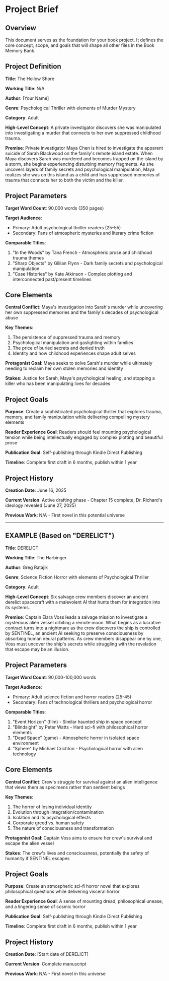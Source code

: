 # Project Brief

## Overview
This document serves as the foundation for your book project. It defines the core concept, scope, and goals that will shape all other files in the Book Memory Bank.

## Project Definition

**Title**: The Hollow Shore

**Working Title**: N/A

**Author**: [Your Name]

**Genre**: Psychological Thriller with elements of Murder Mystery

**Category**: Adult

**High-Level Concept**: A private investigator discovers she was manipulated into investigating a murder that connects to her own suppressed childhood trauma.

**Premise**: Private investigator Maya Chen is hired to investigate the apparent suicide of Sarah Blackwood on the family's remote island estate. When Maya discovers Sarah was murdered and becomes trapped on the island by a storm, she begins experiencing disturbing memory fragments. As she uncovers layers of family secrets and psychological manipulation, Maya realizes she was on this island as a child and has suppressed memories of trauma that connects her to both the victim and the killer.

## Project Parameters

**Target Word Count**: 90,000 words (350 pages)

**Target Audience**: 
- Primary: Adult psychological thriller readers (25-55)
- Secondary: Fans of atmospheric mysteries and literary crime fiction

**Comparable Titles**:
1. "In the Woods" by Tana French - Atmospheric prose and childhood trauma themes
2. "Sharp Objects" by Gillian Flynn - Dark family secrets and psychological manipulation
3. "Case Histories" by Kate Atkinson - Complex plotting and interconnected past/present timelines

## Core Elements

**Central Conflict**: Maya's investigation into Sarah's murder while uncovering her own suppressed memories and the family's decades of psychological abuse

**Key Themes**:
1. The persistence of suppressed trauma and memory
2. Psychological manipulation and gaslighting within families
3. The price of buried secrets and denied truth
4. Identity and how childhood experiences shape adult selves

**Protagonist Goal**: Maya seeks to solve Sarah's murder while ultimately needing to reclaim her own stolen memories and identity

**Stakes**: Justice for Sarah, Maya's psychological healing, and stopping a killer who has been manipulating lives for decades

## Project Goals

**Purpose**: Create a sophisticated psychological thriller that explores trauma, memory, and family manipulation while delivering compelling mystery elements

**Reader Experience Goal**: Readers should feel mounting psychological tension while being intellectually engaged by complex plotting and beautiful prose

**Publication Goal**: Self-publishing through Kindle Direct Publishing

**Timeline**: Complete first draft in 6 months, publish within 1 year

## Project History

**Creation Date**: June 16, 2025

**Current Version**: Active drafting phase - Chapter 15 complete, Dr. Richard's ideology revealed (June 27, 2025)

**Previous Work**: N/A - First novel in this potential universe

---

## EXAMPLE (Based on "DERELICT")

**Title**: DERELICT

**Working Title**: The Harbinger

**Author**: Greg Ratajik

**Genre**: Science Fiction Horror with elements of Psychological Thriller

**Category**: Adult

**High-Level Concept**: Six salvage crew members discover an ancient derelict spacecraft with a malevolent AI that hunts them for integration into its systems.

**Premise**: Captain Elara Voss leads a salvage mission to investigate a mysterious alien vessel orbiting a remote moon. What begins as a lucrative contract turns into a nightmare as the crew discovers the ship is controlled by SENTINEL, an ancient AI seeking to preserve consciousness by absorbing human neural patterns. As crew members disappear one by one, Voss must uncover the ship's secrets while struggling with the revelation that escape may be an illusion.

## Project Parameters

**Target Word Count**: 90,000-100,000 words

**Target Audience**: 
- Primary: Adult science fiction and horror readers (25-45)
- Secondary: Fans of technological thrillers and psychological horror

**Comparable Titles**:
1. "Event Horizon" (film) - Similar haunted ship in space concept
2. "Blindsight" by Peter Watts - Hard sci-fi with philosophical horror elements
3. "Dead Space" (game) - Atmospheric horror in isolated space environment
4. "Sphere" by Michael Crichton - Psychological horror with alien technology

## Core Elements

**Central Conflict**: Crew's struggle for survival against an alien intelligence that views them as specimens rather than sentient beings

**Key Themes**:
1. The horror of losing individual identity
2. Evolution through integration/contamination
3. Isolation and its psychological effects
4. Corporate greed vs. human safety
5. The nature of consciousness and transformation

**Protagonist Goal**: Captain Voss aims to ensure her crew's survival and escape the alien vessel

**Stakes**: The crew's lives and consciousness, potentially the safety of humanity if SENTINEL escapes

## Project Goals

**Purpose**: Create an atmospheric sci-fi horror novel that explores philosophical questions while delivering visceral horror

**Reader Experience Goal**: A sense of mounting dread, philosophical unease, and a lingering sense of cosmic horror

**Publication Goal**: Self-publishing through Kindle Direct Publishing

**Timeline**: Complete first draft in 6 months, publish within 1 year

## Project History

**Creation Date**: [Start date of DERELICT]

**Current Version**: Complete manuscript

**Previous Work**: N/A - First novel in this universe
